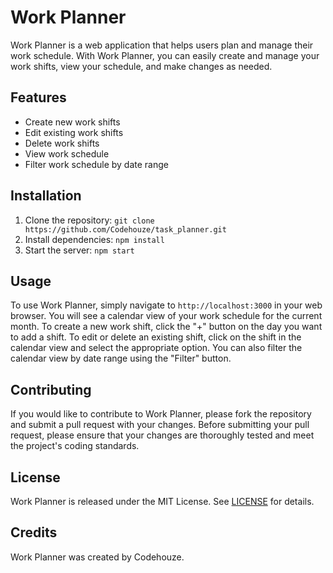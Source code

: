# Work Planner

Work Planner is a web application that helps users plan and manage their work schedule. With Work Planner, you can easily create and manage your work shifts, view your schedule, and make changes as needed. 

## Features

- Create new work shifts
- Edit existing work shifts
- Delete work shifts
- View work schedule
- Filter work schedule by date range

## Installation

1. Clone the repository: `git clone https://github.com/Codehouze/task_planner.git`
2. Install dependencies: `npm install`
3. Start the server: `npm start`

## Usage

To use Work Planner, simply navigate to `http://localhost:3000` in your web browser. You will see a calendar view of your work schedule for the current month. To create a new work shift, click the "+" button on the day you want to add a shift. To edit or delete an existing shift, click on the shift in the calendar view and select the appropriate option. You can also filter the calendar view by date range using the "Filter" button.

## Contributing

If you would like to contribute to Work Planner, please fork the repository and submit a pull request with your changes. Before submitting your pull request, please ensure that your changes are thoroughly tested and meet the project's coding standards.

## License

Work Planner is released under the MIT License. See [LICENSE](LICENSE) for details.

## Credits

Work Planner was created by Codehouze.
